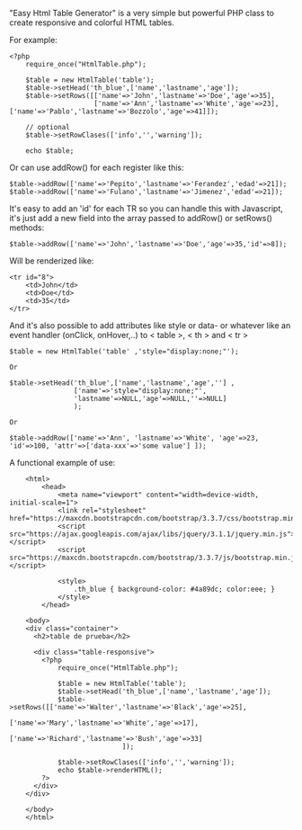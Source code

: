 "Easy Html Table Generator" is a very simple but powerful PHP class to create responsive and colorful HTML tables.

For example:


	<?php  
        require_once("HtmlTable.php");
    
        $table = new HtmlTable('table');
        $table->setHead('th_blue',['name','lastname','age']);        
        $table->setRows([['name'=>'John','lastname'=>'Doe','age'=>35],
                         ['name'=>'Ann','lastname'=>'White','age'=>23],                         	                                                          ['name'=>'Pablo','lastname'=>'Bozzolo','age'=>41]]);                
                        
        // optional
        $table->setRowClases(['info','','warning']);       
        
        echo $table; 

		
Or can use addRow() for each register like this:


	$table->addRow(['name'=>'Pepito','lastname'=>'Ferandez','edad'=>21]);  
	$table->addRow(['name'=>'Fulano','lastname'=>'Jimenez','edad'=>21]);   	

	
It's easy to add an 'id' for each TR so you can handle this with Javascript, it's just add a new field into the array passed to addRow() or setRows() methods:


	$table->addRow(['name'=>'John','lastname'=>'Doe','age'=>35,'id'=>8]);	

	
Will be renderized like:


	<tr id="8">
		<td>John</td>
		<td>Doe</td>
		<td>35</td>
	</tr>


And it's also possible to add attributes like style or data- or whatever like an event handler (onClick, onHover,..) to < table >, < th > and < tr >  

	$table = new HtmlTable('table' ,'style="display:none;"'); 
	
	Or 
	
	$table->setHead('th_blue',['name','lastname','age',''] ,
					['name'=>'style="display:none;"',
					'lastname'=>NULL,'age'=>NULL,''=>NULL] 
					); 
					
	Or

	$table->addRow(['name'=>'Ann', 'lastname'=>'White', 'age'=>23, 'id'=>100, 'attr'=>['data-xxx'=>'some value'] ]); 	

	
A functional example of use:
	

		<html>
			<head>
				<meta name="viewport" content="width=device-width, initial-scale=1">
				<link rel="stylesheet" href="https://maxcdn.bootstrapcdn.com/bootstrap/3.3.7/css/bootstrap.min.css">
				<script src="https://ajax.googleapis.com/ajax/libs/jquery/3.1.1/jquery.min.js"></script>
				<script src="https://maxcdn.bootstrapcdn.com/bootstrap/3.3.7/js/bootstrap.min.js"></script>        
				
				<style>
					.th_blue { background-color: #4a89dc; color:eee; }
				</style>
			</head>

		<body>    
		<div class="container">
		  <h2>table de prueba</h2>
		  
		  <div class="table-responsive"> 
			<?php  
				require_once("HtmlTable.php");
			
				$table = new HtmlTable('table');
				$table->setHead('th_blue',['name','lastname','age']);        
				$table->setRows([['name'=>'Walter','lastname'=>'Black','age'=>25],
								 ['name'=>'Mary','lastname'=>'White','age'=>17],
								 ['name'=>'Richard','lastname'=>'Bush','age'=>33]                                                    
								]);                                
				
				$table->setRowClases(['info','','warning']);                
				echo $table->renderHTML();
			?>
		  </div>
		</div>

		</body>
		</html> 
